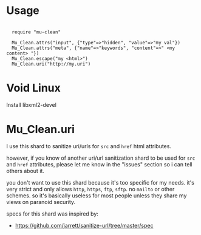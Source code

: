 

Usage
=====

```crystal

  require "mu-clean"

  Mu_Clean.attrs("input", {"type"=>"hidden", "value"=>"my val"})
  Mu_Clean.attrs("meta", {"name"=>"keywords", "content"=>" <my content> "})
  Mu_Clean.escape("my <html>")
  Mu_Clean.uri("http://my.uri")

```

Void Linux
==========

Install libxml2-devel


Mu\_Clean.uri
================

I use this shard to sanitize uri/urls for `src` and `href` html attributes.

however, if you know of another uri/url sanitization shard to be used for
`src` and `href` attributes, please let me know in the "issues" section
so i can tell others about it.

you don't want to use this shard because it's too specific for my needs.
it's very strict and only allows `http`, `https`, `ftp`, `sftp`.
no `mailto` or other schemes. so it's basically useless for most people
unless they share my views on paranoid security.


specs for this shard was inspired by:
  * https://github.com/jarrett/sanitize-url/tree/master/spec
